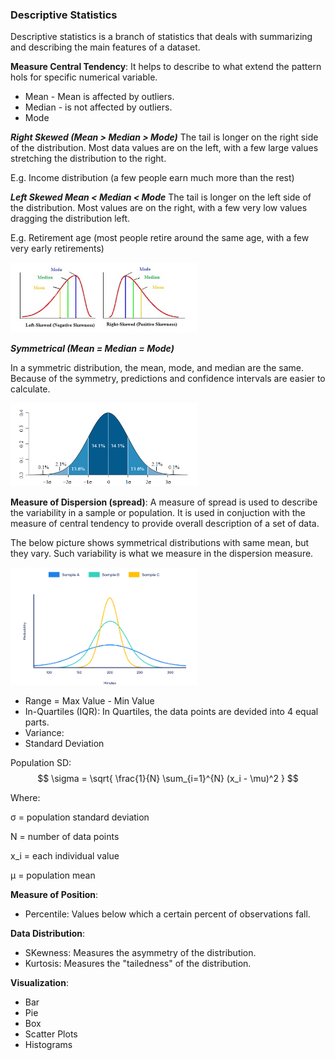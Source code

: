 ### Descriptive Statistics
Descriptive statistics is a branch of statistics that deals with summarizing and describing the main features of a dataset.

**Measure Central Tendency**:
It helps to describe to what extend the pattern hols for specific numerical variable. 
- Mean - Mean is affected by outliers.
- Median - is not affected by outliers.
- Mode

**_Right Skewed (Mean > Median > Mode)_**
The tail is longer on the right side of the distribution. Most data values are on the left, with a few large values stretching the distribution to the right.

E.g. Income distribution (a few people earn much more than the rest)


**_Left Skewed Mean < Median < Mode_**
The tail is longer on the left side of the distribution. Most values are on the right, with a few very low values dragging the distribution left.

E.g. Retirement age (most people retire around the same age, with a few very early retirements)

<img src="../_images/skewed.png" alt="Description" width="300" />


**_Symmetrical (Mean = Median = Mode)_**

In a symmetric distribution, the mean, mode, and median are the same. Because of the symmetry, predictions and confidence intervals are easier to calculate.

<img src="../_images/symmetrical.png" alt="Description" width="300" />


**Measure of Dispersion (spread)**:
A measure of spread is used to describe the variability in a sample or population. It is used in conjuction with the measure of central tendency to provide overall description of a set of data.

The below picture shows symmetrical distributions with same mean, but they vary. Such variability is what we measure in the dispersion measure.

<img src="../_images/variability.png" alt="Description" width="300" />

- Range = Max Value - Min Value
- In-Quartiles (IQR): In Quartiles, the data points are devided into 4 equal parts. 
- Variance: 
- Standard Deviation

Population SD:
$$
\sigma = \sqrt{ \frac{1}{N} \sum_{i=1}^{N} (x_i - \mu)^2 }
$$

Where:

σ = population standard deviation

N = number of data points

x_i = each individual value

μ = population mean


**Measure of Position**:
- Percentile: Values below which a certain percent of observations fall.

**Data Distribution**:
- SKewness: Measures the asymmetry of the distribution.
- Kurtosis: Measures the "tailedness" of the distribution.

**Visualization**:
- Bar
- Pie
- Box
- Scatter Plots
- Histograms